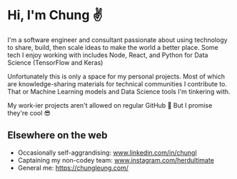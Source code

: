 # Hi, I'm Chung :v:

I'm a software engineer and consultant passionate about using technology to share, build, then scale ideas to make the world a better place.
Some tech I enjoy working with includes Node, React, and Python for Data Science (TensorFlow and Keras)

Unfortunately this is only a space for my personal projects. Most of which are knowledge-sharing materials for technical communities I contribute to. That or Machine Learning models and Data Science tools I'm tinkering with.

My work-ier projects aren't allowed on regular GitHub :speak_no_evil: But I promise they're cool :sunglasses:

## Elsewhere on the web

- Occasionally self-aggrandising: www.linkedin.com/in/chungl
- Captaining my non-codey team: www.instagram.com/herdultimate
- General me: https://chungleung.com/
